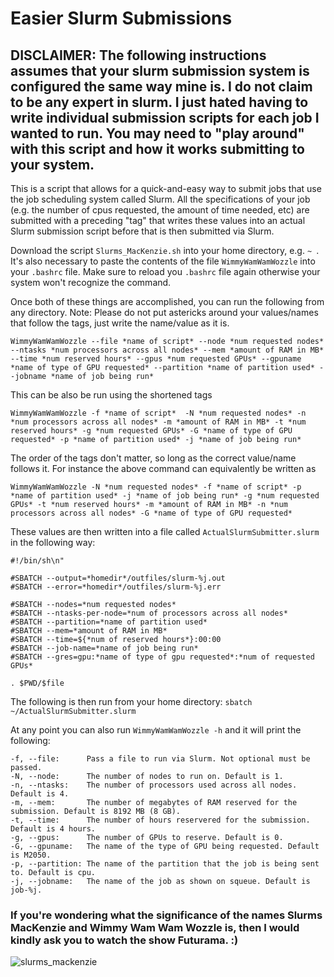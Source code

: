 # Easier Slurm Submissions

## **DISCLAIMER**: The following instructions assumes that your slurm submission system is configured the same way mine is. I do not claim to be any expert in slurm. I just hated having to write individual submission scripts for each job I wanted to run. You may need to "play around" with this script and how it works submitting to your system.

This is a script that allows for a quick-and-easy way to submit jobs that use the job scheduling system called Slurm. All the specifications of your job (e.g. the number of cpus requested, the amount of time needed, etc) are submitted with a preceding "tag" that writes these values into an actual Slurm submission script before that is then submitted via Slurm. 

Download the script `Slurms_MacKenzie.sh` into your home directory, e.g. `~ `. It's also necessary to paste the contents of the file `WimmyWamWamWozzle` into your `.bashrc` file. Make sure to reload you `.bashrc` file again otherwise your system won't recognize the command.

Once both of these things are accomplished, you can run the following from any directory. Note: Please do not put astericks around your values/names that follow the tags, just write the name/value as it is.

```
WimmyWamWamWozzle --file *name of script* --node *num requested nodes* --ntasks *num processors across all nodes* --mem *amount of RAM in MB* --time *num reserved hours* --gpus *num requested GPUs* --gpuname *name of type of GPU requested* --partition *name of partition used* --jobname *name of job being run*
```

This can be also be run using the shortened tags

```
WimmyWamWamWozzle -f *name of script*  -N *num requested nodes* -n *num processors across all nodes* -m *amount of RAM in MB* -t *num reserved hours* -g *num requested GPUs* -G *name of type of GPU requested* -p *name of partition used* -j *name of job being run*
```

The order of the tags don't matter, so long as the correct value/name follows it. For instance the above command can equivalently be written as

```
WimmyWamWamWozzle -N *num requested nodes* -f *name of script* -p *name of partition used* -j *name of job being run* -g *num requested GPUs* -t *num reserved hours* -m *amount of RAM in MB* -n *num processors across all nodes* -G *name of type of GPU requested*
```

These values are then written into a file called `ActualSlurmSubmitter.slurm` in the following way:
```
#!/bin/sh\n"

#SBATCH --output=*homedir*/outfiles/slurm-%j.out
#SBATCH --error=*homedir*/outfiles/slurm-%j.err

#SBATCH --nodes=*num requested nodes*
#SBATCH --ntasks-per-node=*num of processors across all nodes*
#SBATCH --partition=*name of partition used* 
#SBATCH --mem=*amount of RAM in MB*
#SBATCH --time=${*num of reserved hours*}:00:00
#SBATCH --job-name=*name of job being run*
#SBATCH --gres=gpu:*name of type of gpu requested*:*num of requested GPUs*

. $PWD/$file
```
The following is then run from your home directory: `sbatch ~/ActualSlurmSubmitter.slurm`

At any point you can also run `WimmyWamWamWozzle -h` and it will print the following:
```
-f, --file:      Pass a file to run via Slurm. Not optional must be passed.
-N, --node:      The number of nodes to run on. Default is 1.
-n, --ntasks:    The number of processors used across all nodes. Default is 4.
-m, --mem:       The number of megabytes of RAM reserved for the submission. Default is 8192 MB (8 GB).
-t, --time:      The number of hours reservered for the submission. Default is 4 hours.
-g, --gpus:      The number of GPUs to reserve. Default is 0.
-G, --gpuname:   The name of the type of GPU being requested. Default is M2050.
-p, --partition: The name of the partition that the job is being sent to. Default is cpu.
-j, --jobname:   The name of the job as shown on squeue. Default is job-%j.
```

### If you're wondering what the significance of the names Slurms MacKenzie and Wimmy Wam Wam Wozzle is, then I would kindly ask you to watch the show Futurama. :)

![slurms_mackenzie](https://github.com/user-attachments/assets/c5e54cf0-4267-47da-8917-701a49067882)



